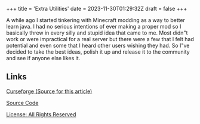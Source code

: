 +++
title = 'Extra Utilities'
date = 2023-11-30T01:29:32Z
draft = false
+++

A while ago I started tinkering with Minecraft modding as a way to better learn java. I had no serious intentions of ever making a proper mod so I basically threw in every silly and stupid idea that came to me. Most didn"t work or were impractical for a real server but there were a few that I felt had potential and even some that I heard other users wishing they had. So I"ve decided to take the best ideas, polish it up and release it to the community and see if anyone else likes it.

## Links

[Curseforge (Source for this article)](https://www.curseforge.com/minecraft/mc-mods/extra-utilities)

[Source Code](https://github.com/rwtema/Extra-Utilities-2-Source)

[License: All Rights Reserved](https://raw.githubusercontent.com/rwtema/Extra-Utilities-2-Source/master/LICENSE.md)